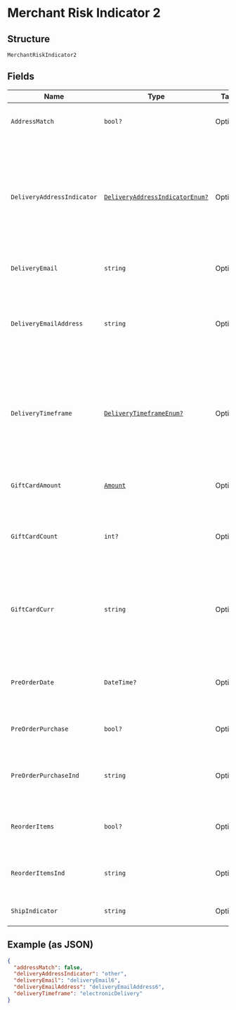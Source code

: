 
# Merchant Risk Indicator 2

## Structure

`MerchantRiskIndicator2`

## Fields

| Name | Type | Tags | Description |
|  --- | --- | --- | --- |
| `AddressMatch` | `bool?` | Optional | Whether the chosen delivery address is identical to the billing address. |
| `DeliveryAddressIndicator` | [`DeliveryAddressIndicatorEnum?`](../../doc/models/delivery-address-indicator-enum.md) | Optional | Indicator regarding the delivery address.<br>Allowed values:<br><br>* `shipToBillingAddress`<br>* `shipToVerifiedAddress`<br>* `shipToNewAddress`<br>* `shipToStore`<br>* `digitalGoods`<br>* `goodsNotShipped`<br>* `other` |
| `DeliveryEmail` | `string` | Optional | The delivery email address (for digital goods). |
| `DeliveryEmailAddress` | `string` | Optional | For Electronic delivery, the email address to which the merchandise was delivered. Maximum length: 254 characters.<br>**Constraints**: *Maximum Length*: `254` |
| `DeliveryTimeframe` | [`DeliveryTimeframeEnum?`](../../doc/models/delivery-timeframe-enum.md) | Optional | The estimated delivery time for the shopper to receive the goods.<br>Allowed values:<br><br>* `electronicDelivery`<br>* `sameDayShipping`<br>* `overnightShipping`<br>* `twoOrMoreDaysShipping` |
| `GiftCardAmount` | [`Amount`](../../doc/models/amount.md) | Optional | For prepaid or gift card purchase, the purchase amount total of prepaid or gift card(s). |
| `GiftCardCount` | `int?` | Optional | For prepaid or gift card purchase, total count of individual prepaid or gift cards/codes purchased. |
| `GiftCardCurr` | `string` | Optional | For prepaid or gift card purchase, [ISO 4217](https://www.iso.org/iso-4217-currency-codes.html) three-digit currency code of the gift card, other than those listed in Table A.5 of the EMVCo 3D Secure Protocol and Core Functions Specification. |
| `PreOrderDate` | `DateTime?` | Optional | For pre-order purchases, the expected date this product will be available to the shopper. |
| `PreOrderPurchase` | `bool?` | Optional | Indicator for whether this transaction is for pre-ordering a product. |
| `PreOrderPurchaseInd` | `string` | Optional | Indicates whether Cardholder is placing an order for merchandise with a future availability or release date. |
| `ReorderItems` | `bool?` | Optional | Indicator for whether the shopper has already purchased the same items in the past. |
| `ReorderItemsInd` | `string` | Optional | Indicates whether the cardholder is reordering previously purchased merchandise. |
| `ShipIndicator` | `string` | Optional | Indicates shipping method chosen for the transaction. |

## Example (as JSON)

```json
{
  "addressMatch": false,
  "deliveryAddressIndicator": "other",
  "deliveryEmail": "deliveryEmail6",
  "deliveryEmailAddress": "deliveryEmailAddress6",
  "deliveryTimeframe": "electronicDelivery"
}
```

